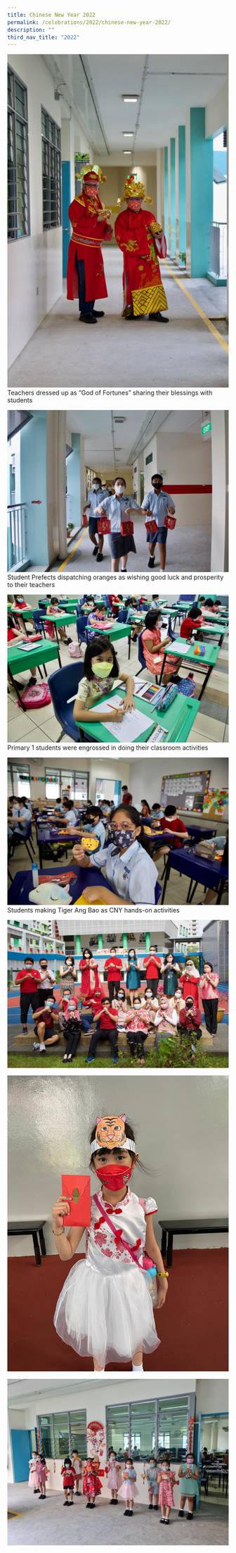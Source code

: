```yaml
---
title: Chinese New Year 2022
permalink: /celebrations/2022/chinese-new-year-2022/
description: ""
third_nav_title: "2022"
---
```

![Teachers dressed up as “God of Fortunes” sharing their blessings with students](/images/Celebrations/2022/CNY/cny2022-1.jpg)
Teachers dressed up as “God of Fortunes” sharing their blessings with students

![Student Prefects dispatching oranges as wishing good luck and prosperity to their teachers](/images/Celebrations/2022/CNY/cny2022-2.jpg)
Student Prefects dispatching oranges as wishing good luck and prosperity to their teachers

![Primary 1 students were engrossed in doing their classroom activities](/images/Celebrations/2022/CNY/cny2022-3.jpg)
Primary 1 students were engrossed in doing their classroom activities

![Students making Tiger Ang Bao as CNY hands-on activities](/images/Celebrations/2022/CNY/cny2022-4.jpg)
Students making Tiger Ang Bao as CNY hands-on activities

![School Executive committee wishes everyone a Happy Chinese New Year](/images/cny2022-5.jpg)

![Student welcoming the Year of Tiger with her Tiger head band and Ang Bao](/images/cny2022-6.jpeg)

![Lovely P3 students displaying the auspicious word“福”(fu – meaning good fortune )](/images/cny2022-7.jpeg)
